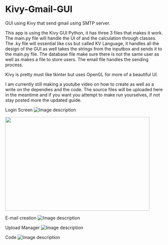 # Kivy-Gmail-GUI
GUI using Kivy that send gmail using SMTP server.

This app is using the Kivy GUI Python, it has three 3 files that makes it work. The main.py  file will handle the UI of and the calculation through classes. The .ky file will essential like css but called KV Language, it handles all the design of the GUI as well takes the strings from the inputbox and sends it to the main.py file. The database file make sure there is not the same user as well as makes a file to store users. The email file handles the sending process. 

Kivy is pretty must like tkinter but uses OpenGL for more of a beautiful UI.

I am currently still making a youtube video on how to create as well as a write on the dependies and the code.
The source files will be uploaded here in the meantime and if you want you attempt to make run yourselves, if not stay posted more the updated guide.

Login Screen
![Image description](https://github.com/KevyVo/Kivy-Gmail-GUI/blob/master/Kivy_GUI_Pictures/login.JPG)

<p align="left">
  <img width="460" height="300" src="https://github.com/KevyVo/Kivy-Gmail-GUI/blob/master/Kivy_GUI_Pictures/Create%20Account.JPG"></img>
</p>

E-mail creation
![Image description](https://github.com/KevyVo/Kivy-Gmail-GUI/blob/master/Kivy_GUI_Pictures/e-mail.JPG)

Upload Manager
![Image description](https://github.com/KevyVo/Kivy-Gmail-GUI/blob/master/Kivy_GUI_Pictures/files.JPG)

Code
![Image description](https://github.com/KevyVo/Kivy-Gmail-GUI/blob/master/Kivy_GUI_Pictures/code.JPG)

